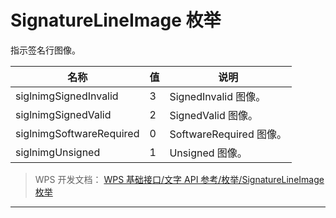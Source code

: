 # SignatureLineImage 枚举

指示签名行图像。

| 名称                     | 值  | 说明                    |
|--------------------------|-----|-------------------------|
| siglnimgSignedInvalid    | 3   | SignedInvalid 图像。    |
| siglnimgSignedValid      | 2   | SignedValid 图像。      |
| siglnimgSoftwareRequired | 0   | SoftwareRequired 图像。 |
| siglnimgUnsigned         | 1   | Unsigned 图像。         |

> WPS 开发文档： [WPS 基础接口/文字 API 参考/枚举/SignatureLineImage 枚举](https://qn.cache.wpscdn.cn/encs/doc/office_v19/topics/WPS%20%E5%9F%BA%E7%A1%80%E6%8E%A5%E5%8F%A3/%E6%96%87%E5%AD%97%20API%20%E5%8F%82%E8%80%83/%E6%9E%9A%E4%B8%BE/SignatureLineImage%20%E6%9E%9A%E4%B8%BE.html)

------------------------------------------------------------------------
